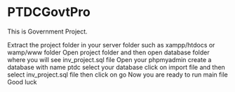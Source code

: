 # PTDCGovtPro

This is Government Project.

Extract the project folder in your server folder such as xampp/htdocs or wamp/www folder
Open project folder and then open database folder where you will see inv_project.sql file
Open your phpmyadmin create a database with name ptdc 
select your database
click on import file and then select inv_project.sql file then click on go
Now you are ready to run main file
Good luck
            

